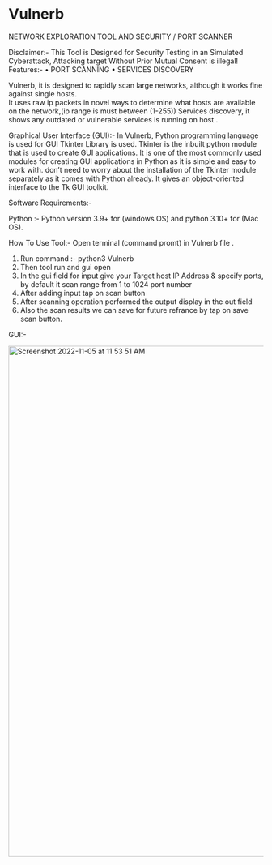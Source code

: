 # Vulnerb
NETWORK EXPLORATION TOOL AND SECURITY / PORT SCANNER

Disclaimer:- This Tool is Designed for Security Testing in an Simulated Cyberattack,
	     Attacking target Without Prior Mutual Consent is illegal!
Features:-
•	PORT SCANNING
•	SERVICES DISCOVERY

Vulnerb, it is designed to rapidly scan large networks, although it works fine against single hosts.  
It uses raw ip packets in novel ways to determine what hosts are available on the network,(ip range is must between (1-255)) 
Services discovery, it shows any outdated or vulnerable services is running on host .




Graphical User Interface (GUI):-
	In Vulnerb, Python programming language is used 
  for GUI Tkinter Library is used.
	Tkinter is the inbuilt python module that is used to create GUI applications. It is one of the most commonly used modules for creating GUI applications in Python as it is simple and easy to work with. 
	don’t need to worry about the installation of the Tkinter module separately as it comes with Python already. It gives an object-oriented interface to the Tk GUI toolkit.

Software Requirements:- 

Python :- Python version 3.9+ for (windows OS) and python 3.10+ for (Mac OS).



How To Use Tool:- Open terminal (command promt) in Vulnerb file .
1.	Run command :- python3 Vulnerb 
2.	Then tool run and gui open
3.	In the gui field for input give your Target host IP Address & specify ports, by default it scan range from 1 to 1024 port number
4.	After adding input tap on scan button 
5.	After scanning operation performed the output display in the out field 
6.	Also the scan results we can save for future refrance by tap on save scan button. 

GUI:- 

<img width="1008" alt="Screenshot 2022-11-05 at 11 53 51 AM" src="https://user-images.githubusercontent.com/116623913/200106016-6854633f-d543-4d7d-aadf-d581edec1c54.png">




